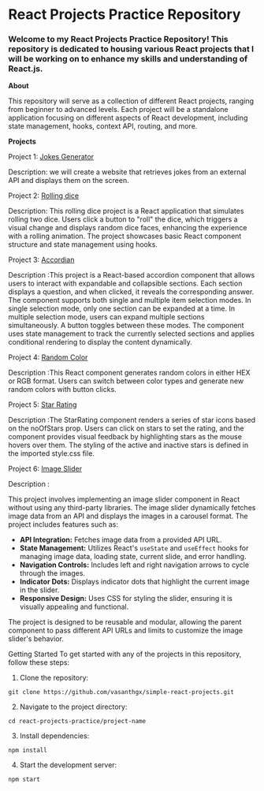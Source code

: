 # React Projects Practice Repository

### Welcome to my React Projects Practice Repository! This repository is dedicated to housing various React projects that I will be working on to enhance my skills and understanding of React.js.

**About**

This repository will serve as a collection of different React projects, ranging from beginner to advanced levels. Each project will be a standalone application focusing on different aspects of React development, including state management, hooks, context API, routing, and more.

**Projects**

Project 1: [Jokes Generator](projects/jokes-generator/jokegenerator)

Description: we will create a website that retrieves jokes from an external API and displays them on the screen.


Project 2: [Rolling dice](projects/rolling-dice)

Description: This rolling dice project is a React application that simulates rolling two dice. Users click a button to "roll" the dice, which triggers a visual change and displays random dice faces, enhancing the experience with a rolling animation. The project showcases basic React component structure and state management using hooks.

Project 3: [Accordian](projects/accordion)

 Description :This project is a React-based accordion component that allows users to interact with expandable and collapsible sections. Each section displays a question, and when clicked, it reveals the corresponding answer. The component supports both single and multiple item selection modes. In single selection mode, only one section can be expanded at a time. In multiple selection mode, users can expand multiple sections simultaneously. A button toggles between these modes. The component uses state management to track the currently selected sections and applies conditional rendering to display the content dynamically.

Project 4: [Random Color](projects/random-color)

 Description :This React component generates random colors in either HEX or RGB format. Users can switch between color types and generate new random colors with button clicks.

 Project 5: [Star Rating](projects/star-rating)

 Description :The StarRating component renders a series of star icons based on the noOfStars prop. Users can click on stars to set the rating, and the component provides visual feedback by highlighting stars as the mouse hovers over them. The styling of the active and inactive stars is defined in the imported style.css file.

 Project 6: [Image Slider](projects/image-slider)

 Description :

This project involves implementing an image slider component in React without using any third-party libraries. The image slider dynamically fetches image data from an API and displays the images in a carousel format. The project includes features such as:

- **API Integration:** Fetches image data from a provided API URL.
- **State Management:** Utilizes React's `useState` and `useEffect` hooks for managing image data, loading state, current slide, and error handling.
- **Navigation Controls:** Includes left and right navigation arrows to cycle through the images.
- **Indicator Dots:** Displays indicator dots that highlight the current image in the slider.
- **Responsive Design:** Uses CSS for styling the slider, ensuring it is visually appealing and functional.

The project is designed to be reusable and modular, allowing the parent component to pass different API URLs and limits to customize the image slider's behavior.

Getting Started
To get started with any of the projects in this repository, follow these steps:

1. Clone the repository:

```
git clone https://github.com/vasanthgx/simple-react-projects.git

```
2. Navigate to the project directory:

```
cd react-projects-practice/project-name
```
3. Install dependencies:

```
npm install

```
4. Start the development server:

```
npm start

```
